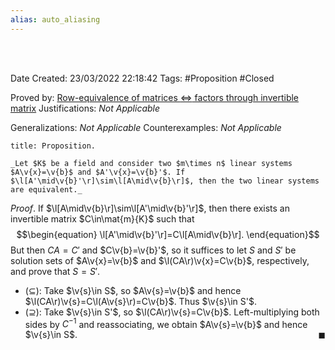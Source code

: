 ```yaml
---
alias: auto_aliasing
---
```


<br />
<br />

Date Created: 23/03/2022 22:18:42
Tags: #Proposition #Closed

Proved by: [Row-equivalence of matrices $\Leftrightarrow$ factors through invertible matrix](Row-equivalence%20of%20matrices%20iff%20factors%20through%20invertible%20matrix.md)
Justifications: _Not Applicable_

Generalizations: _Not Applicable_
Counterexamples: _Not Applicable_

``` ad-Proposition
title: Proposition.

_Let $K$ be a field and consider two $m\times n$ linear systems $A\v{x}=\v{b}$ and $A'\v{x}=\v{b}'$. If $\l[A'\mid\v{b}'\r]\sim\l[A\mid\v{b}\r]$, then the two linear systems are equivalent._

```

_Proof_. If $\l[A\mid\v{b}\r]\sim\l[A'\mid\v{b}'\r]$, then there exists an invertible matrix $C\in\mat{m}{K}$ such that
$$\begin{equation}
    \l[A'\mid\v{b}'\r]=C\l[A\mid\v{b}\r].
\end{equation}$$
But then $CA=C'$ and $C\v{b}=\v{b}'$, so it suffices to let $S$ and $S'$ be solution sets of $A\v{x}=\v{b}$ and $\l(CA\r)\v{x}=C\v{b}$, respectively, and prove that $S=S'$.
* ($\subseteq$): Take $\v{s}\in S$, so $A\v{s}=\v{b}$ and hence $\l(CA\r)\v{s}=C\l(A\v{s}\r)=C\v{b}$. Thus $\v{s}\in S'$.
* ($\supseteq$): Take $\v{s}\in S'$, so $\l(CA\r)\v{s}=C\v{b}$. Left-multiplying both sides by $C^{-1}$ and reassociating, we obtain $A\v{s}=\v{b}$ and hence $\v{s}\in S$.<span style="float:right;">$\blacksquare$</span>
